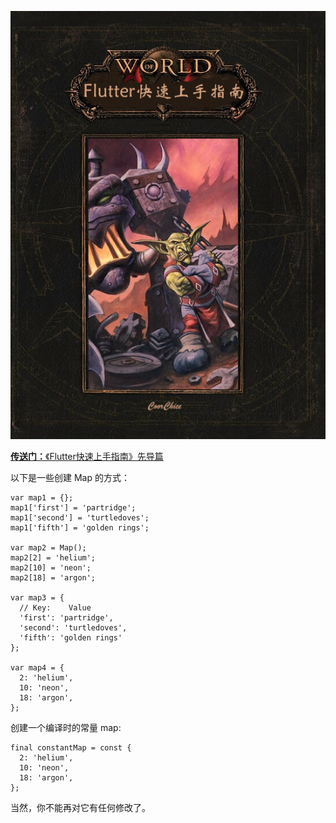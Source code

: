 [![](https://raw.githubusercontent.com/chenBingX/img/master/Flutter/Flutter快速上手指南封面2.JPG)](https://juejin.im/post/5c8f8e62e51d456a0f23d0fe)

[**传送门：**《Flutter快速上手指南》先导篇](https://juejin.im/post/5c8f8e62e51d456a0f23d0fe)

以下是一些创建 Map 的方式：

```
var map1 = {};
map1['first'] = 'partridge';
map1['second'] = 'turtledoves';
map1['fifth'] = 'golden rings';

var map2 = Map();
map2[2] = 'helium';
map2[10] = 'neon';
map2[18] = 'argon';

var map3 = {
  // Key:    Value
  'first': 'partridge',
  'second': 'turtledoves',
  'fifth': 'golden rings'
};

var map4 = {
  2: 'helium',
  10: 'neon',
  18: 'argon',
};

```

创建一个编译时的常量 map:

```
final constantMap = const {
  2: 'helium',
  10: 'neon',
  18: 'argon',
};
```

当然，你不能再对它有任何修改了。